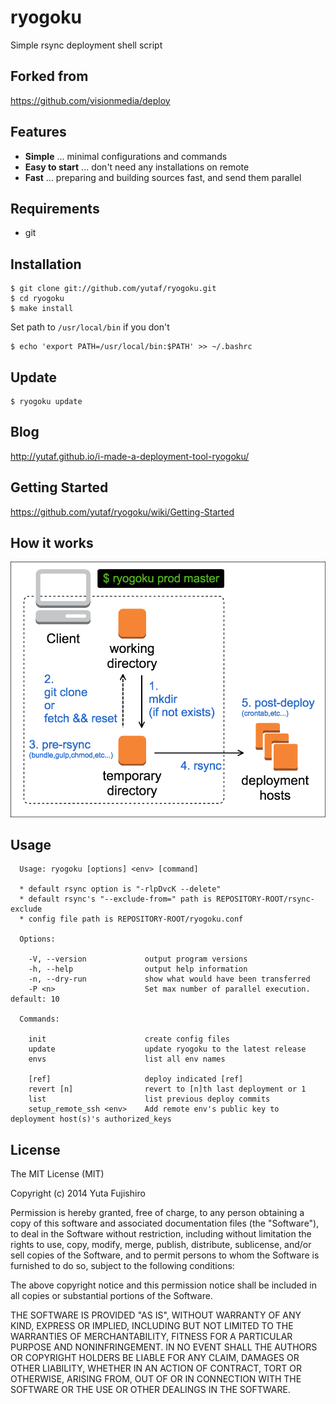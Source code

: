 # ryogoku

Simple rsync deployment shell script

## Forked from

<https://github.com/visionmedia/deploy>

## Features

- **Simple** ... minimal configurations and commands
- **Easy to start** ... don't need any installations on remote
- **Fast** ... preparing and building sources fast, and send them parallel

## Requirements

* git

## Installation

```
$ git clone git://github.com/yutaf/ryogoku.git
$ cd ryogoku
$ make install
```

Set path to `/usr/local/bin` if you don't

```
$ echo 'export PATH=/usr/local/bin:$PATH' >> ~/.bashrc
```

## Update

```
$ ryogoku update
```

## Blog

<http://yutaf.github.io/i-made-a-deployment-tool-ryogoku/>

## Getting Started

<https://github.com/yutaf/ryogoku/wiki/Getting-Started>

## How it works

![How it works](/images/ryogoku-01.png)

## Usage

```
  Usage: ryogoku [options] <env> [command]

  * default rsync option is "-rlpDvcK --delete"
  * default rsync's "--exclude-from=" path is REPOSITORY-ROOT/rsync-exclude
  * config file path is REPOSITORY-ROOT/ryogoku.conf

  Options:

    -V, --version             output program versions
    -h, --help                output help information
    -n, --dry-run             show what would have been transferred
    -P <n>                    Set max number of parallel execution. default: 10

  Commands:

    init                      create config files
    update                    update ryogoku to the latest release
    envs                      list all env names

    [ref]                     deploy indicated [ref]
    revert [n]                revert to [n]th last deployment or 1
    list                      list previous deploy commits
    setup_remote_ssh <env>    Add remote env's public key to deployment host(s)'s authorized_keys
```

## License

The MIT License (MIT)

Copyright (c) 2014 Yuta Fujishiro

Permission is hereby granted, free of charge, to any person obtaining a copy
of this software and associated documentation files (the "Software"), to deal
in the Software without restriction, including without limitation the rights
to use, copy, modify, merge, publish, distribute, sublicense, and/or sell
copies of the Software, and to permit persons to whom the Software is
furnished to do so, subject to the following conditions:

The above copyright notice and this permission notice shall be included in all
copies or substantial portions of the Software.

THE SOFTWARE IS PROVIDED "AS IS", WITHOUT WARRANTY OF ANY KIND, EXPRESS OR
IMPLIED, INCLUDING BUT NOT LIMITED TO THE WARRANTIES OF MERCHANTABILITY,
FITNESS FOR A PARTICULAR PURPOSE AND NONINFRINGEMENT. IN NO EVENT SHALL THE
AUTHORS OR COPYRIGHT HOLDERS BE LIABLE FOR ANY CLAIM, DAMAGES OR OTHER
LIABILITY, WHETHER IN AN ACTION OF CONTRACT, TORT OR OTHERWISE, ARISING FROM,
OUT OF OR IN CONNECTION WITH THE SOFTWARE OR THE USE OR OTHER DEALINGS IN THE
SOFTWARE.
